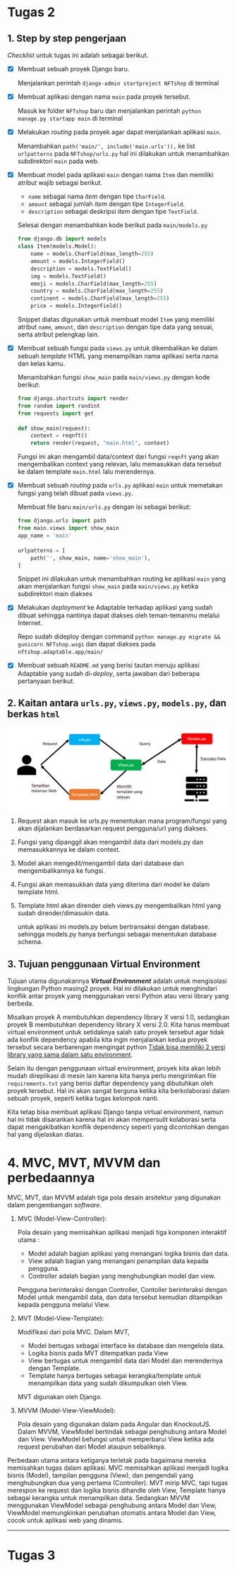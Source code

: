 # Tugas 2

## 1. Step by step pengerjaan

*Checklist* untuk tugas ini adalah sebagai berikut.

- [x] Membuat sebuah proyek Django baru.
 
    Menjalankan perintah `django-admin startproject NFTshop` di terminal

- [x] Membuat aplikasi dengan nama `main` pada proyek tersebut.

    Masuk ke folder `NFTshop` baru dan menjalankan perintah `python manage.py startapp main` di terminal

- [x] Melakukan *routing* pada proyek agar dapat menjalankan aplikasi `main`.

    Menambahkan `path('main/', include('main.urls')),` ke list `urlpatterns` pada `NFTshop/urls.py` hal ini dilakukan untuk menambahkan subdirektori `main` pada web.


- [x] Membuat model pada aplikasi `main` dengan nama `Item` dan memiliki atribut wajib sebagai berikut.
    - `name` sebagai nama *item* dengan tipe `CharField`.
    - `amount` sebagai jumlah *item* dengan tipe `IntegerField`.
    - `description` sebagai deskripsi *item* dengan tipe `TextField`.

    Selesai dengan menambahkan kode berikut pada `main/models.py`
    ```python
    from django.db import models
    class Item(models.Model):
        name = models.CharField(max_length=255)
        amount = models.IntegerField()
        description = models.TextField()
        img = models.TextField()
        emoji = models.CharField(max_length=255)
        country = models.CharField(max_length=255)
        continent = models.CharField(max_length=255)
        price = models.IntegerField()
    ```
    Snippet diatas digunakan untuk membuat model `Item` yang memiliki atribut `name`, `amount`, dan `description` dengan tipe data yang sesuai, serta atribut pelengkap lain.

- [x] Membuat sebuah fungsi pada `views.py` untuk dikembalikan ke dalam sebuah *template* HTML yang menampilkan nama aplikasi serta nama dan kelas kamu.

    Menambahkan fungsi `show_main` pada `main/views.py` dengan kode berikut:
    ```python
    from django.shortcuts import render
    from random import randint
    from requests import get

    def show_main(request):
        context = reqnft()
        return render(request, "main.html", context)
    ```
    Fungsi ini akan mengambil data/context dari fungsi `reqnft` yang akan mengembalikan context yang relevan, lalu memasukkan data tersebut ke dalam template `main.html` lalu merendernya. 

- [x] Membuat sebuah *routing* pada `urls.py` aplikasi `main` untuk memetakan fungsi yang telah dibuat pada `views.py`.

    Membuat file baru `main/urls.py` dengan isi sebagai berikut:
    ```python
    from django.urls import path
    from main.views import show_main
    app_name = 'main'

    urlpatterns = [
        path('', show_main, name='show_main'),
    ]
    ```
    Snippet ini dilakukan untuk menambahkan routing ke aplikasi `main` yang akan menjalankan fungsi `show_main` pada `main/views.py` ketika subdirektori main diakses

- [x] Melakukan *deployment* ke Adaptable terhadap aplikasi yang sudah dibuat sehingga nantinya dapat diakses oleh teman-temanmu melalui Internet.

    Repo sudah dideploy dengan command `python manage.py migrate && gunicorn NFTshop.wsgi`
    dan dapat diakses pada `nftshop.adaptable.app/main/`

- [x] Membuat sebuah `README.md` yang berisi tautan menuju aplikasi Adaptable yang sudah di-*deploy*, serta jawaban dari beberapa pertanyaan berikut.

## 2. Kaitan antara `urls.py`, `views.py`, `models.py`, dan berkas `html`
![Bagan](https://github.com/Firdausfarul/Intft_stellar/blob/c054585a66a5f9fdba9306d904f4b64b58cbe6a9/image_2023-09-13_112035326.png)

1. Request akan masuk ke urls.py menentukan mana program/fungsi yang akan dijalankan berdasarkan request pengguna/url yang diakses.

2. Fungsi yang dipanggil akan mengambil data dari models.py dan memasukkannya ke dalam context.

3. Model akan mengedit/mengambil data dari database dan mengembalikannya ke fungsi.

4. Fungsi akan memasukkan data yang diterima dari model ke dalam template html.

5. Template html akan dirender oleh views.py mengembalikan html yang sudah dirender/dimasukin data.

    untuk aplikasi ini models.py belum bertransaksi dengan database. sehingga models.py hanya berfungsi sebagai menentukan database schema.

## 3. Tujuan penggunaan Virtual Environment
Tujuan utama digunakannya ***Virtual Environment*** adalah untuk mengisolasi lingkungan Python masing2 proyek. Hal ini dilakukan untuk menghindari konflik antar proyek yang menggunakan versi Python atau versi library yang berbeda.

Misalkan proyek A membutuhkan dependency library X versi 1.0, sedangkan proyek B membutuhkan dependency library X versi 2.0. 
Kita harus membuat virtual environment untuk setidaknya salah satu proyek tersebut agar tidak ada konflik dependency apabila kita ingin menjalankan kedua proyek tersebut secara berbarengan mengingat python [Tidak bisa memiliki 2 versi library yang sama dalam satu environment](https://stackoverflow.com/questions/48332046/does-pip-python-support-multiple-versions-of-the-same-package). 

Selain itu dengan penggunaan virtual environment, proyek kita akan lebih mudah direplikasi di mesin lain karena kita hanya perlu mengirimkan file `requirements.txt` yang berisi daftar dependency yang dibutuhkan oleh proyek tersebut. Hal ini akan sangat berguna ketika kita berkolaborasi dalam sebuah proyek, seperti ketika tugas kelompok nanti.

Kita tetap bisa membuat aplikasi Django tanpa virtual environment, namun hal ini tidak disarankan karena hal ini akan mempersulit kolaborasi serta dapat mengakibatkan konflik dependency seperti yang dicontohkan dengan hal yang dijelaskan diatas.

# 4. MVC, MVT, MVVM dan perbedaannya
MVC, MVT, dan MVVM adalah tiga pola desain arsitektur yang digunakan dalam pengembangan *software*.

1. MVC (Model-View-Controller):
 
     Pola desain yang memisahkan aplikasi menjadi tiga komponen interaktif utama : 
      - Model adalah bagian aplikasi yang menangani logika bisnis dan data. 
      - View adalah bagian yang menangani penampilan data kepada pengguna. 
      - Controller adalah bagian yang menghubungkan model dan view. 
      
      Pengguna berinteraksi dengan Controller, Contoller berinteraksi dengan Model untuk mengambil data, dan data tersebut kemudian ditampilkan kepada pengguna melalui View. 

2. MVT (Model-View-Template): 

    Modifikasi dari pola MVC. Dalam MVT, 
    - Model bertugas sebagai interface ke database dan mengelola data.
    - Logika bisnis pada MVT ditempatkan pada View
    - View bertugas untuk mengambil data dari Model dan merendernya dengan Template.
    - Template hanya bertugas sebagai kerangka/template untuk menampilkan data yang sudah dikumpulkan oleh View.

    MVT digunakan oleh Django.

3. MVVM (Model-View-ViewModel):

     Pola desain yang digunakan dalam pada Angular dan KnockoutJS. Dalam MVVM, ViewModel bertindak sebagai penghubung antara Model dan View. ViewModel befungsi untuk memperbarui View ketika ada request perubahan dari Model ataupun sebaliknya.

Perbedaan utama antara ketiganya terletak pada bagaimana mereka memisahkan tugas dalam aplikasi.
 MVC memisahkan aplikasi menjadi logika bisnis (Model), tampilan pengguna (View), dan pengendali yang menghubungkan dua yang pertama (Controller). MVT mirip MVC, tapi tugas merespon ke request dan logika bisnis dihandle oleh View, Template hanya sebagai kerangka untuk menampilkan data. Sedangkan MVVM menggunakan ViewModel sebagai penghubung antara Model dan View, ViewModel memungkinkan perubahan otomatis antara Model dan View, cocok untuk aplikasi web yang dinamis.

 ---
 # Tugas 3